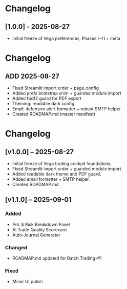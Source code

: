 # Changelog

## [1.0.0] - 2025-08-27
- Initial freeze of Vega preferences, Phases 1–11 + meta

# Changelog

## ADD 2025-08-27
- Fixed Streamlit import order + page_config
- Added prefs bootstrap shim + guarded module import
- Added fpdf2 guard for PDF export
- Theming: readable dark config
- Email: defensive alert formatter + robust SMTP helper
- Created ROADMAP.md (master manifest)

# Changelog

## [v1.0.0] – 2025-08-27
- Initial freeze of Vega trading cockpit foundations.
- Fixed Streamlit import order + guarded module import.
- Added readable dark theme and PDF guard.
- Added email formatter + SMTP helper.
- Created ROADMAP.md.

## [v1.1.0] – 2025-09-01
### Added
- PnL & Risk Breakdown Panel
- AI Trade Quality Scorecard
- Auto-Journal Generator

### Changed
- ROADMAP.md updated for Batch Trading-#1

### Fixed
- Minor UI polish
